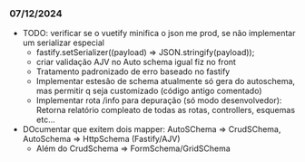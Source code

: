 ### 07/12/2024

- TODO: verificar se o vuetify minifica o json me prod, se não implementar um serializar especial
  - fastify.setSerializer((payload) => JSON.stringify(payload));
  - criar validação AJV no Auto schema igual fiz no front
  - Tratamento padronizado de erro baseado no fastify
  - Implementar estesão de schema atualmente só gera do autoschema, mas permitir q seja customizado (código antigo
    comentado)
  - Implementar rota /info para depuração (só modo desenvolvedor): Retorna relatório compleato de todas as rotas,
    controllers, esquemas etc...
- DOcumentar que exitem dois mapper: AutoSChema => CrudSChema, AutoSchema => HttpSchema (Fastify/AJV)
  - Além do CrudSchema => FormSchema/GridSChema 

